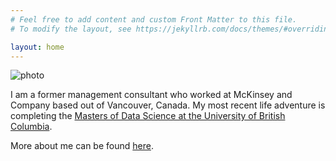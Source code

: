 ```yaml
---
# Feel free to add content and custom Front Matter to this file.
# To modify the layout, see https://jekyllrb.com/docs/themes/#overriding-theme-defaults

layout: home
---
```

![photo](/assets/photo_main.JPG)

I am a former management consultant who worked at McKinsey and Company based out of Vancouver, Canada. My most recent life adventure is completing the [Masters of Data Science at the University of British Columbia](https://masterdatascience.ubc.ca).

More about me can be found [here](https://moniquewong.github.io/about/).



